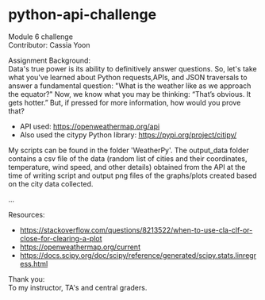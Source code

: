 # python-api-challenge
Module 6 challenge  
Contributor: Cassia Yoon  

Assignment Background:  
Data's true power is its ability to definitively answer questions. So, let's take what you've learned about Python requests,APIs, and JSON traversals to answer a fundamental question: "What is the weather like as we approach the equator?" Now, we know what you may be thinking: “That’s obvious. It gets hotter.” But, if pressed for more information, how would you prove that?  

- API used: https://openweathermap.org/api
- Also used the citypy Python library: https://pypi.org/project/citipy/

My scripts can be found in the folder 'WeatherPy'. 
The output_data folder contains a csv file of the data (random list of cities and their coordinates, temperature, wind speed, and other details) obtained from the API at the time of writing script and output png files of the graphs/plots created based on the city data collected.  

...

Resources:  
- https://stackoverflow.com/questions/8213522/when-to-use-cla-clf-or-close-for-clearing-a-plot
- https://openweathermap.org/current
- https://docs.scipy.org/doc/scipy/reference/generated/scipy.stats.linregress.html

Thank you:  
To my instructor, TA's and central graders.
